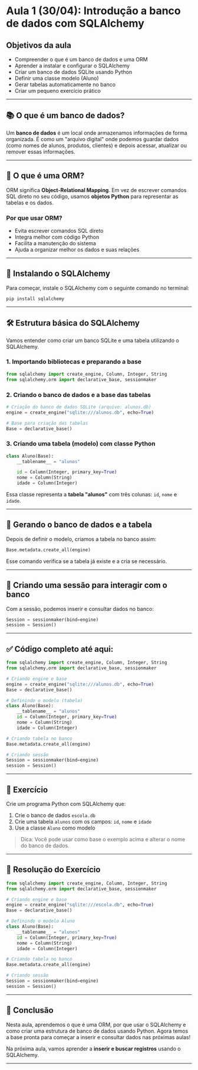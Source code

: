 # Aula 1 (30/04): Introdução a banco de dados com SQLAlchemy

## Objetivos da aula
- Compreender o que é um banco de dados e uma ORM
- Aprender a instalar e configurar o SQLAlchemy
- Criar um banco de dados SQLite usando Python
- Definir uma classe modelo (Aluno)
- Gerar tabelas automaticamente no banco
- Criar um pequeno exercício prático

---

## 📚 O que é um banco de dados?

Um **banco de dados** é um local onde armazenamos informações de forma organizada. É como um "arquivo digital" onde podemos guardar dados (como nomes de alunos, produtos, clientes) e depois acessar, atualizar ou remover essas informações.

---

## 🧠 O que é uma ORM?

ORM significa **Object-Relational Mapping**. Em vez de escrever comandos SQL direto no seu código, usamos **objetos Python** para representar as tabelas e os dados.

### Por que usar ORM?

- Evita escrever comandos SQL direto
- Integra melhor com código Python
- Facilita a manutenção do sistema
- Ajuda a organizar melhor os dados e suas relações

---

## 🔧 Instalando o SQLAlchemy

Para começar, instale o SQLAlchemy com o seguinte comando no terminal:

```
pip install sqlalchemy
```

---

## 🛠️ Estrutura básica do SQLAlchemy

Vamos entender como criar um banco SQLite e uma tabela utilizando o SQLAlchemy.

### 1. Importando bibliotecas e preparando a base

```python
from sqlalchemy import create_engine, Column, Integer, String
from sqlalchemy.orm import declarative_base, sessionmaker
```

### 2. Criando o banco de dados e a base das tabelas

```python
# Criação do banco de dados SQLite (arquivo: alunos.db)
engine = create_engine("sqlite:///alunos.db", echo=True)

# Base para criação das tabelas
Base = declarative_base()
```

### 3. Criando uma tabela (modelo) com classe Python

```python
class Aluno(Base):
    __tablename__ = "alunos"

    id = Column(Integer, primary_key=True)
    nome = Column(String)
    idade = Column(Integer)
```

Essa classe representa a **tabela "alunos"** com três colunas: `id`, `nome` e `idade`.

---

## 💾 Gerando o banco de dados e a tabela

Depois de definir o modelo, criamos a tabela no banco assim:

```python
Base.metadata.create_all(engine)
```

Esse comando verifica se a tabela já existe e a cria se necessário.

---

## 🔄 Criando uma sessão para interagir com o banco

Com a sessão, podemos inserir e consultar dados no banco:

```python
Session = sessionmaker(bind=engine)
session = Session()
```

---

## ✅ Código completo até aqui:

```python
from sqlalchemy import create_engine, Column, Integer, String
from sqlalchemy.orm import declarative_base, sessionmaker

# Criando engine e base
engine = create_engine("sqlite:///alunos.db", echo=True)
Base = declarative_base()

# Definindo o modelo (tabela)
class Aluno(Base):
    __tablename__ = "alunos"
    id = Column(Integer, primary_key=True)
    nome = Column(String)
    idade = Column(Integer)

# Criando tabela no banco
Base.metadata.create_all(engine)

# Criando sessão
Session = sessionmaker(bind=engine)
session = Session()
```

---

## 🧪 Exercício

Crie um programa Python com SQLAlchemy que:

1. Crie o banco de dados `escola.db`
2. Crie uma tabela `alunos` com os campos: `id`, `nome` e `idade`
3. Use a classe `Aluno` como modelo

> Dica: Você pode usar como base o exemplo acima e alterar o nome do banco de dados.

---

## 📘 Resolução do Exercício

```python
from sqlalchemy import create_engine, Column, Integer, String
from sqlalchemy.orm import declarative_base, sessionmaker

# Criando engine e base
engine = create_engine("sqlite:///escola.db", echo=True)
Base = declarative_base()

# Definindo o modelo Aluno
class Aluno(Base):
    __tablename__ = "alunos"
    id = Column(Integer, primary_key=True)
    nome = Column(String)
    idade = Column(Integer)

# Criando tabela no banco
Base.metadata.create_all(engine)

# Criando sessão
Session = sessionmaker(bind=engine)
session = Session()
```

---

## 📝 Conclusão

Nesta aula, aprendemos o que é uma ORM, por que usar o SQLAlchemy e como criar uma estrutura de banco de dados usando Python. Agora temos a base pronta para começar a inserir e consultar dados nas próximas aulas!

Na próxima aula, vamos aprender a **inserir e buscar registros** usando o SQLAlchemy.

---
